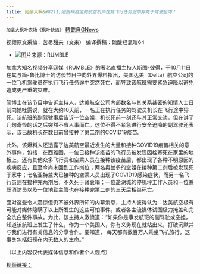 ```yaml
---
title: 险酿大祸&#8211;刚接种疫苗的航空机师在其飞行任务途中猝死于驾驶舱内！
---
```

`加拿大枫叶农场《枫叶快讯》` [轉載自GNews](https://gnews.org/zh-hans/1590465/)

视频原文采编：苦尽甜来（文来） 编译撰稿：硫酸羟氯喹64

- ![](https://assets.gnews.org/wp-content/uploads/2021/10/thumbnail_IMG_3423-edited.png)图片来源：RUMBLE


加拿大知名视频分享网媒《RUMBLE》的著名直播主持人斯图-彼得，于10月11日在其与简-鲁比博士的访谈节目中向外界爆料指出，美国达美（Delta）航空公司的一位飞机驾驶员在执行飞行任务途中突然死亡，而导致该航班需要紧急迫降以避免造成更严重的灾难。

简博士在该节目中告诉主持人，达美航空公司内部数名与其关系甚密的知情人士日前向她吐露说，就在大约10天前，一名正在执行任务的驾驶员机长在飞行途中猝死。该航班的副驾驶事后告诉一位空姐，机长死前一刻还与其正常交谈，但在讲了几句奇怪的话之后突然不省人事而亡。这位不得不紧急进行安全迫降的副驾驶还表示，该已故机长在数日前曾接种了第二剂的COVID19疫苗。

此外，该爆料人还透露了达美航空最近发生的大量和接种COVID19疫苗相关的意外事件，包括：在西雅图，一位已接种该疫苗的飞行员被发现因栓塞死在家里的地板上。还有其他众多飞行员和空乘人员在接种该疫苗后，都出现了各种不明原因的疾病反应，且至今尚未回到工作岗位；两名奥兰多的空姐在接种第二剂后被发现死于家中；七名亚特兰大已接种的空乘人员出现了COVID19感染症状，而另一名飞行员则在接种完两剂后，不久死于肾衰竭；一位盐湖城的停机坪工作人员和一位兼职消防员以及一位地勤主管也在接种完第二剂的三天后相继死亡。

面对这些令人震惊但仍不被外界所知的内幕消息，主持人彼得认为：达美航空极有可能对媒体隐瞒了以上所发生的这些可怕事件。或者各主流媒体试图极力掩盖和完全洗白整件事故。为此，该主持人激愤道：“如果你是事发航班的副驾驶或空姐，知道该航班上发生了什么，作为一个美国人，你有义务现在就站出来，打破沉默并与我们进行有关信息的分享合作。要知道， 每天都有数百万人乘坐飞机旅行，这事关包括妇孺在内无数人的生命。”

（以上内容仅代表媒体信息和作者个人观点）

[视频链接：](https://rumble.com/vnlwi9-sources-vaxxed-delta-pilot-dies-in-flight-emergency-landing-required.html?mref=ap9pb&amp;mc=ekls8)
